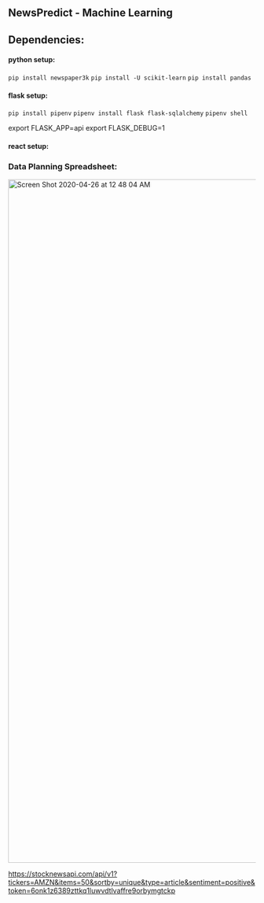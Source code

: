 ## NewsPredict - Machine Learning


## Dependencies:
#### python setup:

`pip install newspaper3k`
`pip install -U scikit-learn`
`pip install pandas`

#### flask setup:
`pip install pipenv`
`pipenv install flask flask-sqlalchemy`
`pipenv shell`

export FLASK_APP=api
export FLASK_DEBUG=1
#### react setup:

### Data Planning Spreadsheet:
<img width="1389" alt="Screen Shot 2020-04-26 at 12 48 04 AM" src="https://user-images.githubusercontent.com/57355719/80292628-f0cb9600-8757-11ea-8b7a-e96aa6374aad.png">



https://stocknewsapi.com/api/v1?tickers=AMZN&items=50&sortby=unique&type=article&sentiment=positive&token=6onk1z6389zttkq1luwvdtlvaffre9orbymgtckp
